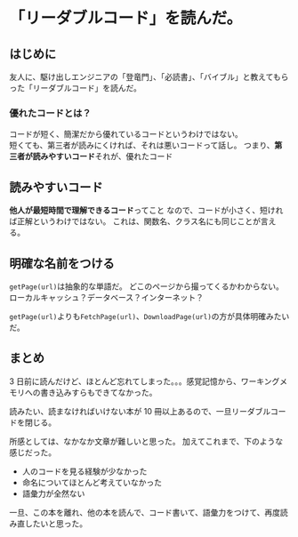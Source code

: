 # 「リーダブルコード」を読んだ。

## はじめに

友人に、駆け出しエンジニアの「登竜門」、「必読書」、「バイブル」と教えてもらった「リーダブルコード」を読んだ。

### 優れたコードとは？

コードが短く、簡潔だから優れているコードというわけではない。  
短くても、第三者が読みにくければ、それは悪いコードって話し。
つまり、**第三者が読みやすいコード**それが、優れたコード

## 読みやすいコード

**他人が最短時間で理解できるコード**ってこと
なので、コードが小さく、短ければ正解というわけではない。
これは、関数名、クラス名にも同じことが言える。

## 明確な名前をつける

`getPage(url)`は抽象的な単語だ。
どこのページから撮ってくるかわからない。ローカルキャッシュ？データベース？インターネット？

`getPage(url)`よりも`FetchPage(url)`、`DownloadPage(url)`の方が具体明確みたいだ。

## まとめ

3 日前に読んだけど、ほとんど忘れてしまった。。。感覚記憶から、ワーキングメモリへの書き込みすらもできてなかった。

読みたい、読まなければいけない本が 10 冊以上あるので、一旦リーダブルコードを閉じる。

所感としては、なかなか文章が難しいと思った。 加えてこれまで、下のような感じだった。

- 人のコードを見る経験が少なかった
- 命名についてほとんど考えていなかった
- 語彙力が全然ない

一旦、この本を離れ、他の本を読んで、コード書いて、語彙力をつけて、再度読み直したいと思った。
